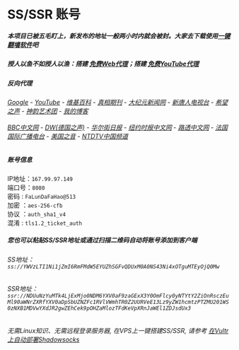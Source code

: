 # SS/SSR 账号 

##### 本项目已被五毛盯上，新发布的地址一般两小时内就会被封。大家去下载使用[一键翻墙软件](https://github.com/gfw-breaker/nogfw/blob/master/README.md)吧

##### 授人以鱼不如授人以渔：搭建 [免费Web代理](https://github.com/no-gfw/heroku-node-proxy#--end--)；搭建 [免费YouTube代理](https://github.com/gfw-breaker/you2php-heroku#--end--) 

##### 反向代理
######  [Google](http://45.32.74.13:8888/search?q=425事件) - [YouTube](https://nogfw.the-youtube.win) - [维基百科](http://63.210.148.115:8100/wiki/喬高-麥塔斯調查報告) - [真相期刊](http://63.210.148.115:8300/display.aspx?category_id=3&zhuanti_id=2) - [大纪元新闻网](http://63.210.148.115:10080) - [新唐人电视台](http://63.210.148.115:8000) - [希望之声](http://63.210.148.115:8200) - [神韵艺术团](http://63.210.148.115:8000/xtr/gb/prog673.html) - [我的博客](http://63.210.148.115:10000/)<br/> <br/> [BBC中文网](http://45.32.74.13:9100/zhongwen) - [DW(德国之声)](http://45.32.74.13:9200/zh/在线报导/s-9058?&zhongwen=simp) - [华尔街日报](http://45.32.74.13:9300) - [纽约时报中文网](http://45.32.74.13:9400) - [路透中文网](http://45.32.74.13:9500/) - [法国国际广播电台](http://45.32.74.13:9600/) - [美国之音](http://63.210.148.115:9700/) - [NTDTV中国频道](http://63.210.148.115:10080/info/tv.html)


##### 账号信息
IP地址：`167.99.97.149`  
端口号：`8080`  
密码  : `FaLunDaFaHao@513`  
加密  ：`aes-256-cfb`  
协议  ：`auth_sha1_v4`  
混淆  : `tls1.2_ticket_auth`  

##### 您也可以粘贴SS/SSR地址或通过扫描二维码自动将账号添加到客户端

######  SS地址： `ss://YWVzLTI1Ni1jZmI6RmFMdW5EYUZhSGFvQDUxM0A0NS43Ni4xOTguMTEyOjQ0Mw`  
######  SSR地址： `ssr://NDUuNzYuMTk4LjExMjo0NDM6YXV0aF9zaGExX3Y0OmFlcy0yNTYtY2ZiOnRsczEuMl90aWNrZXRfYXV0aDpSbUZNZFc1RVlVWmhTR0Z2UURVeE13Lz9yZW1hcmtzPTZMU201WS0zNXB1MDVwYXdJR2gwZEhCek9pOHZaMlozTFdKeVpXRnJaWEl1ZDJsdUx3`

###### 无需Linux知识、无需远程登录服务器, 在VPS上一键搭建SS/SSR, 请参考 [在Vultr上自动部署Shadowsocks](https://gfw-breaker.win/vultr%e9%83%a8%e7%bd%b2ss/) 
